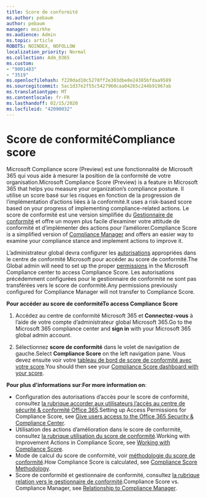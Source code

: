 ```yaml
---
title: Score de conformité
ms.author: pebaum
author: pebaum
manager: mnirkhe
ms.audience: Admin
ms.topic: article
ROBOTS: NOINDEX, NOFOLLOW
localization_priority: Normal
ms.collection: Adm_O365
ms.custom:
- "9001483"
- "3519"
ms.openlocfilehash: f220dad10c5278ff2e303dbe8e24385bfdaa9589
ms.sourcegitcommit: 5ac1d37e2f55c5427960caa04265c244b91967ab
ms.translationtype: MT
ms.contentlocale: fr-FR
ms.lasthandoff: 02/15/2020
ms.locfileid: "42090032"
---
```

# <a name="compliance-score"></a><span data-ttu-id="67a93-102">Score de conformité</span><span class="sxs-lookup"><span data-stu-id="67a93-102">Compliance score</span></span>

<span data-ttu-id="67a93-103">Microsoft Compliance score (Preview) est une fonctionnalité de Microsoft 365 qui vous aide à mesurer la position de la conformité de votre organisation.</span><span class="sxs-lookup"><span data-stu-id="67a93-103">Microsoft Compliance Score (Preview) is a feature in Microsoft 365 that helps you measure your organization’s compliance posture.</span></span> <span data-ttu-id="67a93-104">Il utilise un score basé sur les risques en fonction de la progression de l’implémentation d’actions liées à la conformité.</span><span class="sxs-lookup"><span data-stu-id="67a93-104">It uses a risk-based score based on your progress of implementing compliance-related actions.</span></span>   <span data-ttu-id="67a93-105">Le score de conformité est une version simplifiée du [Gestionnaire de conformité](https://docs.microsoft.com/en-us/microsoft-365/compliance/compliance-manager-overview) et offre un moyen plus facile d’examiner votre attitude de conformité et d’implémenter des actions pour l’améliorer.</span><span class="sxs-lookup"><span data-stu-id="67a93-105">Compliance Score is a simplified version of [Compliance Manager](https://docs.microsoft.com/en-us/microsoft-365/compliance/compliance-manager-overview) and offers an easier way to examine your compliance stance and implement actions to improve it.</span></span> 

<span data-ttu-id="67a93-106">L’administrateur global devra configurer les [autorisations](https://docs.microsoft.com/en-us/microsoft-365/security/office-365-security/permissions-in-the-security-and-compliance-center) appropriées dans le centre de conformité Microsoft pour accéder au score de conformité.</span><span class="sxs-lookup"><span data-stu-id="67a93-106">The Global admin will need to set up the proper [permissions](https://docs.microsoft.com/en-us/microsoft-365/security/office-365-security/permissions-in-the-security-and-compliance-center) in the Microsoft Compliance center to access Compliance Score.</span></span>  <span data-ttu-id="67a93-107">Les autorisations précédemment configurées pour le gestionnaire de conformité ne sont pas transférées vers le score de conformité.</span><span class="sxs-lookup"><span data-stu-id="67a93-107">Any permissions previously configured for Compliance Manager will not transfer to Compliance Score.</span></span>

<span data-ttu-id="67a93-108">**Pour accéder au score de conformité**</span><span class="sxs-lookup"><span data-stu-id="67a93-108">**To access Compliance Score**</span></span>

1. <span data-ttu-id="67a93-109">Accédez au centre de conformité Microsoft 365 et **Connectez-vous** à l’aide de votre compte d’administrateur global Microsoft 365.</span><span class="sxs-lookup"><span data-stu-id="67a93-109">Go to the Microsoft 365 compliance center and **sign in** with your Microsoft 365 global admin account.</span></span>

2. <span data-ttu-id="67a93-110">Sélectionnez **score de conformité** dans le volet de navigation de gauche.</span><span class="sxs-lookup"><span data-stu-id="67a93-110">Select **Compliance Score** on the left navigation pane.</span></span> <span data-ttu-id="67a93-111">Vous devez ensuite voir votre [tableau de bord de score de conformité avec votre score](https://docs.microsoft.com/en-us/microsoft-365/compliance/compliance-score-setup#understand-the-compliance-score-dashboard).</span><span class="sxs-lookup"><span data-stu-id="67a93-111">You should then see your [Compliance Score dashboard with your score](https://docs.microsoft.com/en-us/microsoft-365/compliance/compliance-score-setup#understand-the-compliance-score-dashboard).</span></span>
 

<span data-ttu-id="67a93-112">**Pour plus d’informations sur**:</span><span class="sxs-lookup"><span data-stu-id="67a93-112">**For more information on**:</span></span>

- <span data-ttu-id="67a93-113">Configuration des autorisations d’accès pour le score de conformité, consultez [la rubrique accorder aux utilisateurs l’accès au centre de sécurité & conformité Office 365](https://docs.microsoft.com/en-us/microsoft-365/security/office-365-security/grant-access-to-the-security-and-compliance-center).</span><span class="sxs-lookup"><span data-stu-id="67a93-113">Setting up Access Permissions for Compliance Score, see [Give users access to the Office 365 Security & Compliance Center](https://docs.microsoft.com/en-us/microsoft-365/security/office-365-security/grant-access-to-the-security-and-compliance-center).</span></span>
- <span data-ttu-id="67a93-114">Utilisation des actions d’amélioration dans le score de conformité, consultez [la rubrique utilisation du score de conformité](https://docs.microsoft.com/en-us/microsoft-365/compliance/working-with-compliance-score).</span><span class="sxs-lookup"><span data-stu-id="67a93-114">Working with Improvement Actions in Compliance Score, see  [Working with Compliance Score](https://docs.microsoft.com/en-us/microsoft-365/compliance/working-with-compliance-score).</span></span>
- <span data-ttu-id="67a93-115">Mode de calcul du score de conformité, voir [méthodologie du score de conformité](https://docs.microsoft.com/en-us/microsoft-365/compliance/compliance-score-methodology).</span><span class="sxs-lookup"><span data-stu-id="67a93-115">How Compliance Score is calculated, see [Compliance Score Methodology](https://docs.microsoft.com/en-us/microsoft-365/compliance/compliance-score-methodology).</span></span>
- <span data-ttu-id="67a93-116">Score de conformité et gestionnaire de conformité, consultez [la rubrique relation vers le gestionnaire de conformité](https://docs.microsoft.com/en-us/microsoft-365/compliance/compliance-score#relationship-to-compliance-manager).</span><span class="sxs-lookup"><span data-stu-id="67a93-116">Compliance Score vs. Compliance Manager, see [Relationship to Compliance Manager](https://docs.microsoft.com/en-us/microsoft-365/compliance/compliance-score#relationship-to-compliance-manager).</span></span>

